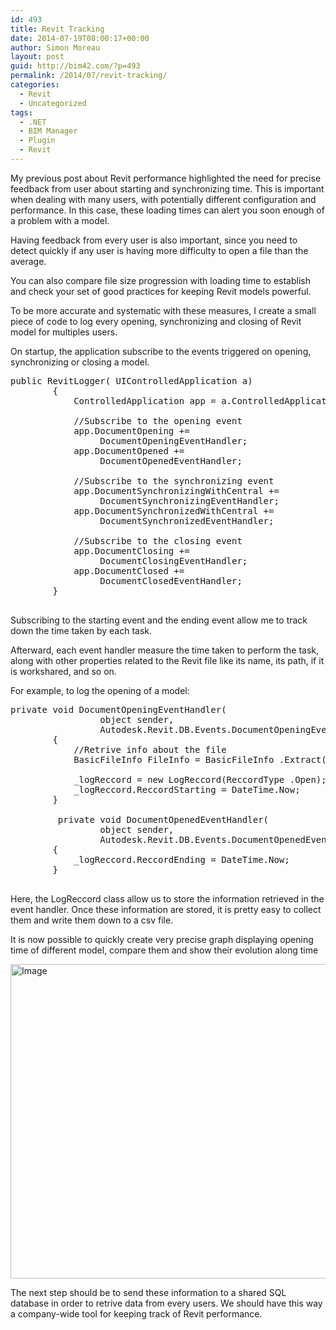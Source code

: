 ```yaml
---
id: 493
title: Revit Tracking
date: 2014-07-19T08:00:17+00:00
author: Simon Moreau
layout: post
guid: http://bim42.com/?p=493
permalink: /2014/07/revit-tracking/
categories:
  - Revit
  - Uncategorized
tags:
  - .NET
  - BIM Manager
  - Plugin
  - Revit
---
```

My previous post about Revit performance highlighted the need for precise feedback from user about starting and synchronizing time. This is important when dealing with many users, with potentially different configuration and performance. In this case, these loading times can alert you soon enough of a problem with a model.

Having feedback from every user is also important, since you need to detect quickly if any user is having more difficulty to open a file than the average.

You can also compare file size progression with loading time to establish and check your set of good practices for keeping Revit models powerful.

To be more accurate and systematic with these measures, I create a small piece of code to log every opening, synchronizing and closing of Revit model for multiples users.

On startup, the application subscribe to the events triggered on opening, synchronizing or closing a model.

<pre class="brush: csharp; title: ; notranslate" title="">public RevitLogger( UIControlledApplication a)
        {
            ControlledApplication app = a.ControlledApplication;

            //Subscribe to the opening event
            app.DocumentOpening += 
                 DocumentOpeningEventHandler;
            app.DocumentOpened += 
                 DocumentOpenedEventHandler;

            //Subscribe to the synchronizing event
            app.DocumentSynchronizingWithCentral += 
                 DocumentSynchronizingEventHandler;
            app.DocumentSynchronizedWithCentral += 
                 DocumentSynchronizedEventHandler;

            //Subscribe to the closing event
            app.DocumentClosing += 
                 DocumentClosingEventHandler;
            app.DocumentClosed += 
                 DocumentClosedEventHandler;
        }

</pre>

Subscribing to the starting event and the ending event allow me to track down the time taken by each task.

Afterward, each event handler measure the time taken to perform the task, along with other properties related to the Revit file like its name, its path, if it is workshared, and so on.

For example, to log the opening of a model:

<pre class="brush: csharp; title: ; notranslate" title="">private void DocumentOpeningEventHandler(
                 object sender,
                 Autodesk.Revit.DB.Events.DocumentOpeningEventArgs args)
        {
            //Retrive info about the file
            BasicFileInfo FileInfo = BasicFileInfo .Extract(args.PathName);

            _logReccord = new LogReccord(ReccordType .Open);
            _logReccord.ReccordStarting = DateTime.Now;
        }

         private void DocumentOpenedEventHandler(
                 object sender,
                 Autodesk.Revit.DB.Events.DocumentOpenedEventArgs args)
        {
            _logReccord.ReccordEnding = DateTime.Now;
        }

</pre>

Here, the LogReccord class allow us to store the information retrieved in the event handler. Once these information are stored, it is pretty easy to collect them and write them down to a csv file.

It is now possible to quickly create very precise graph displaying opening time of different model, compare them and show their evolution along time

[<img class="aligncenter size-full wp-image-494" src="http://bim42.com/wp-content/uploads/2014/07/Image.png" alt="Image" width="858" height="503" srcset="https://bim42.com/wp-content/uploads/2014/07/Image.png 858w, https://bim42.com/wp-content/uploads/2014/07/Image-300x175.png 300w, https://bim42.com/wp-content/uploads/2014/07/Image-500x293.png 500w" sizes="(max-width: 858px) 100vw, 858px" />](http://bim42.com/wp-content/uploads/2014/07/Image.png)

The next step should be to send these information to a shared SQL database in order to retrive data from every users. We should have this way a company-wide tool for keeping track of Revit performance.

&nbsp;